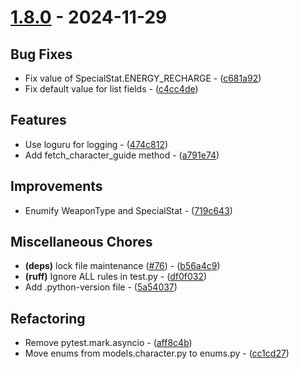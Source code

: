 # [1.8.0](https://github.com/seriaati/ambr/compare/v1.7.16..v1.8.0) - 2024-11-29

## Bug Fixes

- Fix value of SpecialStat.ENERGY_RECHARGE - ([c681a92](https://github.com/seriaati/ambr/commit/c681a92679fa61529ceebc40391c499cc46d9dce))
- Fix default value for list fields - ([c4cc4de](https://github.com/seriaati/ambr/commit/c4cc4de31ac64e09c3fe281cf8697a10c23a0f4c))

## Features

- Use loguru for logging - ([474c812](https://github.com/seriaati/ambr/commit/474c812bc4bea3b49abd2e13154b52eb17828b48))
- Add fetch_character_guide method - ([a791e74](https://github.com/seriaati/ambr/commit/a791e7477c93e582a046d8f887517c30ec94d7f8))

## Improvements

- Enumify WeaponType and SpecialStat - ([719c643](https://github.com/seriaati/ambr/commit/719c643b7e0796e234fb949f9df9b0e45c8147cc))

## Miscellaneous Chores

- **(deps)** lock file maintenance ([#76](https://github.com/seriaati/ambr/issues/76)) - ([b56a4c9](https://github.com/seriaati/ambr/commit/b56a4c994f01adb9e61d0a87c5c18c4f380994c8))
- **(ruff)** Ignore ALL rules in test.py - ([df0f032](https://github.com/seriaati/ambr/commit/df0f032936b244aa4abe2741b2ee5a8661216ce2))
- Add .python-version file - ([5a54037](https://github.com/seriaati/ambr/commit/5a540378e99bef2cbdf3da718ea3fdfa8c824529))

## Refactoring

- Remove pytest.mark.asyncio - ([aff8c4b](https://github.com/seriaati/ambr/commit/aff8c4be64b57942fbc58cff539a0dfcb5da17e3))
- Move enums from models.character.py to enums.py - ([cc1cd27](https://github.com/seriaati/ambr/commit/cc1cd27274e46433bd547147067a1001d80cf9d4))

